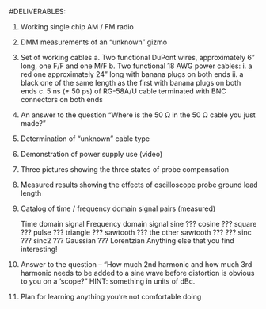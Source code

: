 #DELIVERABLES:

1.	Working single chip AM / FM radio
2.	DMM measurements of an “unknown” gizmo
3.	Set of working cables
a.	Two functional DuPont wires, approximately 6” long, one F/F and one M/F
b.	Two functional 18 AWG power cables:
i.	a red one approximately 24” long with banana plugs on both ends
ii.	a black one of the same length as the first with banana plugs on both ends
c.	5 ns (± 50 ps) of RG-58A/U cable terminated with BNC connectors on both ends
4.	An answer to the question “Where is the 50 Ω in the 50 Ω cable you just made?”
5.	Determination of “unknown” cable type
6.	Demonstration of power supply use (video)
7.	Three pictures showing the three states of probe compensation
8.	Measured results showing the effects of oscilloscope probe ground lead length
9.	Catalog of time / frequency domain signal pairs (measured)

       Time domain signal        Frequency domain signal
           sine                                    ???
           cosine                                ???
           square                                ???
           pulse                                  ???
           triangle                              ???
           sawtooth                            ???
           the other sawtooth             ???
           ???                                     sinc
           ???                                     sinc2
           ???                                     Gaussian
           ???                                     Lorentzian
        Anything else that you find interesting!

10.	Answer to the question – “How much 2nd harmonic and how much 3rd harmonic needs to be added to a sine wave before distortion is obvious to you on a ‘scope?” HINT: something in units of dBc.
11.	Plan for learning anything you’re not comfortable doing 
